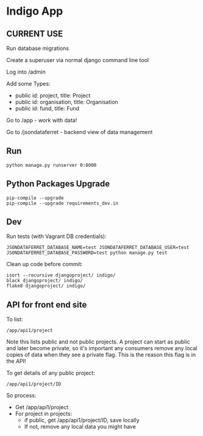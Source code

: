 # Indigo App

## CURRENT USE

Run database migrations

Create a superuser via normal django command line tool

Log into /admin

Add some Types:

* public id: project, title: Project
* public id: organisation, title: Organisation
* public id: fund, title: Fund

Go to /app - work with data!

Go to /jsondataferret - backend view of data management

## Run 

    python manage.py runserver 0:8000


## Python Packages Upgrade

    
    pip-compile --upgrade
    pip-compile --upgrade requirements_dev.in
    
    
## Dev


Run tests  (with Vagrant DB credentials):



    JSONDATAFERRET_DATABASE_NAME=test JSONDATAFERRET_DATABASE_USER=test JSONDATAFERRET_DATABASE_PASSWORD=test python manage.py test

Clean up code before commit:



    isort --recursive djangoproject/ indigo/
    black djangoproject/ indigo/
    flake8 djangoproject/ indigo/

## API for front end site

To list:

    /app/api1/project
    
Note this lists public and not public projects. 
A project can start as public and later become private, so it's important any consumers remove any local copies of data when they see a private flag.
This is the reason this flag is in the API! 

To get details of any public project:

    /app/api1/project/ID
    
So process:

- Get /app/api1/project
- For project in projects:
    - if public, get /app/api1/project/ID, save locally
    - If not, remove any local data you might have


